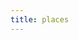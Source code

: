 ```yaml
---
title: places
---
```


<style>

.date {
  border: 1px solid black;
  padding: 10px;
}

table {
  border-collapse: collapse;
  width: 100%;
}

</style>

<script>

// Todo
// sticky day of week email


function get(url) {
  return new Promise((resolve, reject) => {
    const xhr = new XMLHttpRequest();
    xhr.open("GET", url);
    xhr.onload = () => resolve(xhr.responseText);
    xhr.onerror = () => reject(xhr.statusText);
    xhr.send();
  });
}

var makeCalendar = function(year, events) {
  var cursorDate = new Date();
  var create7DayRow = function(cellType, daySet, column1) {
    var nextRow = document.createElement("tr");
    cell = document.createElement(cellType);
    cell.appendChild(document.createTextNode(column1));
    nextRow.appendChild(cell);
    for (i = 0; i < 7; i++) {
      var cell = document.createElement(cellType);
      var d
      if (!daySet[i]) { d = "" }
      else if (typeof daySet[i] === "string") { d = daySet[i] }
      else if (daySet[i].getDate) { 
        d = daySet[i].getDate()
        cell.className += " date"
        let happeningEvents = events.filter(event => daySet[i] >= event.Start && daySet[i] <= event.End)
        if (happeningEvents.length === 0) {
          d += '<br><br><br>'
        } else if (happeningEvents.length === 1) {
          d += '<br><br>'
        }  else if (happeningEvents.length >= 2) {
          d += '<br>'
        }
        d += " " + happeningEvents.map(event => `<span style="color:${event.Color}"">${event.Location}</span>`).join("<br>")
      }
      
      var dy = document.createTextNode(d);
      cell.innerHTML += d;
      nextRow.appendChild(cell);
    }
    return nextRow;
  };
  var getNext7Days = function(jan1DayOfWeekOffset) {
    var sevenDays = [];
    for (i = 0; i + jan1DayOfWeekOffset < 7; i++) {
      sevenDays[i + jan1DayOfWeekOffset] = cursorDate;
      cursorDate = new Date(
        cursorDate.getFullYear(),
        cursorDate.getMonth(),
        cursorDate.getDate() + 1
      );
    }
    return sevenDays;
  };
  var get365Calendar = function(year) {
    var monthSet = [
      "Jan",
      "Feb",
      "Mar",
      "Apr",
      "May",
      "Jun",
      "Jul",
      "Aug",
      "Sep",
      "Oct",
      "Nov",
      "Dec"
    ];
    var weekSet = ["Sun", "Mon", "Tue", "Wed", "Thu", "Fri", "Sat"];
    var tbl, row, cell;
    tbl = document.createElement("table");
    row = create7DayRow("th", weekSet, year);
    tbl.appendChild(row);
    var jan1NextYear = new Date(year + 1, 0, 1);
    var jan1DayOfWeekOffset = cursorDate.getDay();
    while (cursorDate < jan1NextYear) {
      var month = monthSet[cursorDate.getMonth()]
      var sevenDays = getNext7Days(jan1DayOfWeekOffset);
      jan1DayOfWeekOffset = 0;
      row = create7DayRow("td", sevenDays, month);
      tbl.appendChild(row);
    }
    return tbl;
  };

  return get365Calendar(year);
};


let fromPairs = a => a.reduce( (o,[k,v]) => (o[k]=v,o), {} );
// get('https://docs.google.com/spreadsheets/d/e/2PACX-1vT4DfI-nBpxm14XJGH-5B95hYK36swCSe30_P6QNhAQBmWCACy4aXm-BTjkJVvkQs2whtGEPZpPN4iz/pub?output=csv').then(a => {
  let lines = `Start,End,Location,Color
May 1 (Wed),May 15 (Wed),NY,blue
May 15 (Wed),May 25 (Sat),Lon,grey
May 25 (Sat),Jun 8,Isr,peru
Jun 8,Jun 10 (Mon),Lon,grey
Jun 10 (Mon),Jun 14 (Fri),NY,blue
Jun 14 (Fri),Jun 16 (Sun),Mar,orange
Jun 16 (Sun),Jun 22 (Sat),NY,blue
Jun 22 (Sat),Jun 24 (Mon),Mn,lightgreen
Jun 24 (Mon),Jun 28 (Fri),NY,blue
Jun 28 (Fri),Jul 2 (Tue),Sag,green
Jul 2 (Tue),Jul 7 (Sun),CT,yellowgreen
Jul 7 (Sun),Jul 11,NY,blue
Jul 11,Jul 14 (Sun),Phl,red
Jul 14 (Sun),Jul 15 (Mon),NY,blue
Jul 15 (Mon),Jul 27 (Sat),Fr,violet
Jul 27 (Mon),Aug 3 (Sat),Tk,DarkSalmon
Aug 3,Aug 20,Lon,gray
Aug 20,Aug 22,BOB,orange
Aug 22,Aug 27,Lon,gray
Aug 27,Aug 27,Lib,hotpink
Aug 28, Aug 31,PPG,hotpink
Aug 31,Sep 2,Lon,gray
Sep 1,Sep 1,🎬,grey
Sep 2,Sep 11,NY,blue
Sep 5 (Thu),Sep 5 (Thu),Ed,blue
Sep 9,Sep 9,DrY,blue
Sep 12,Sep 14,SL,red
Sep 14,Sep 14,Eng,blue
Sep 18 (Wed),Sep 18 (Wed),Lat,grey
Sep 18,Oct 19,Lon,grey
Sep 21 (Sat),Sep 21 (Sat),Luk,grey
Sep 28 (Sat),Sep 29 (Sun),Lan,purple
Oct 18,Oct 18,Eng,grey
Oct 31,Nov 3, Pak,green
Oct 20 (Sun),Oct 25 (Fri),SPH,maroon
Dec 5 (Thu),Dec 8 (Sun),Ion,blue`.split("\n")
  // let lines = a.split("\r\n")
  let headers = lines[0].split(",")
  let events = lines.slice(1).map(line => fromPairs(line.split(",").map((part, i) => [headers[i], Date.parse(part) ? new Date(Date.parse(part + " 2019")) : part])))
  document.body.appendChild(makeCalendar(2019, events));
// })

</script>


<script>
  (function(i,s,o,g,r,a,m){i['GoogleAnalyticsObject']=r;i[r]=i[r]||function(){
  (i[r].q=i[r].q||[]).push(arguments)},i[r].l=1*new Date();a=s.createElement(o),
  m=s.getElementsByTagName(o)[0];a.async=1;a.src=g;m.parentNode.insertBefore(a,m)
  })(window,document,'script','https://www.google-analytics.com/analytics.js','ga');

  ga('create', 'UA-101485962-1', 'auto');
  ga('send', 'pageview');

</script>
  
